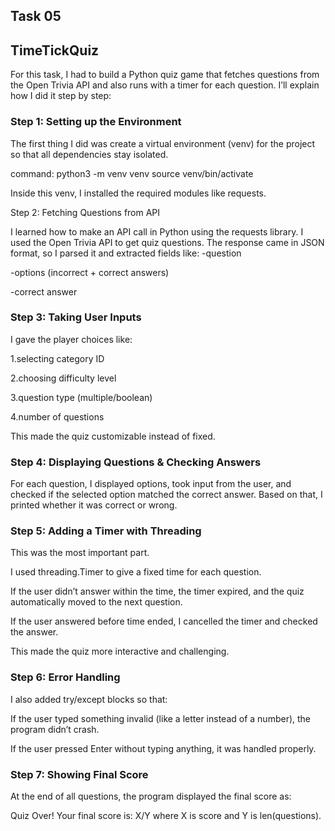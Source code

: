 ## Task 05
## TimeTickQuiz

 For this task, I had to build a Python quiz game that fetches questions from the Open Trivia API and also runs with a timer for each question. I’ll explain how I did it step by step:
### Step 1: Setting up the Environment

 The first thing I did was create a virtual environment (venv) for the project so that all dependencies stay isolated.
 
command:
          python3 -m venv venv
          source venv/bin/activate


Inside this venv, I installed the required modules like requests.

 Step 2: Fetching Questions from API

 I learned how to make an API call in Python using the requests library. I used the Open Trivia API to get quiz questions. The response came in JSON format, so I parsed it and extracted fields like:
 -question

 -options (incorrect + correct answers)

 -correct answer

### Step 3: Taking User Inputs

 I gave the player choices like:

 1.selecting category ID

 2.choosing difficulty level

 3.question type (multiple/boolean)

 4.number of questions

 This made the quiz customizable instead of fixed.

### Step 4: Displaying Questions & Checking Answers

 For each question, I displayed options, took input from the user, and checked if the selected option matched the correct answer. Based on that, I printed whether it was correct or wrong.

### Step 5: Adding a Timer with Threading

 This was the most important part.

 I used threading.Timer to give a fixed time for each question.

 If the user didn’t answer within the time, the timer expired, and the quiz automatically moved to the next question.

 If the user answered before time ended, I cancelled the timer and checked the answer.

 This made the quiz more interactive and challenging.

### Step 6: Error Handling

 I also added try/except blocks so that:

 If the user typed something invalid (like a letter instead of a number), the program didn’t crash.

 If the user pressed Enter without typing anything, it was handled properly.

### Step 7: Showing Final Score

 At the end of all questions, the program displayed the final score as:

 Quiz Over! Your final score is: X/Y where X is score and Y is len(questions).

